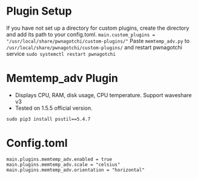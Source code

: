 # Plugin Setup
If you have not set up a directory for custom plugins, create the directory and add its path to your config.toml.
`main.custom_plugins = "/usr/local/share/pwnagotchi/custom-plugins/"`
Paste `memtemp_adv.py` to `/usr/local/share/pwnagotchi/custom-plugins/` and restart pwnagotchi service `sudo systemctl restart pwnagotchi`

# Memtemp_adv Plugin
 - Displays CPU, RAM, disk usage, CPU temperature. Support waveshare v3  
 - Tested on 1.5.5 official version.

```
sudo pip3 install psutil==5.4.7
```

# Config.toml
```
main.plugins.memtemp_adv.enabled = true
main.plugins.memtemp_adv.scale = "celsius"
main.plugins.memtemp_adv.orientation = "horizontal"
```
